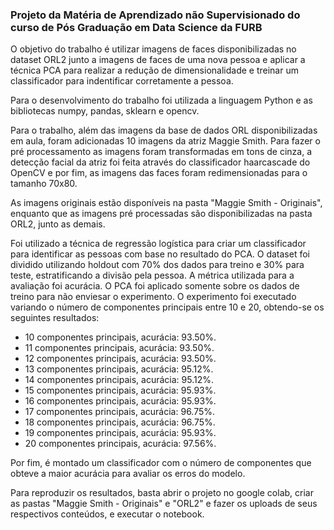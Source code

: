 ### Projeto da Matéria de Aprendizado não Supervisionado do curso de Pós Graduação em Data Science da FURB

O objetivo do trabalho é utilizar imagens de faces disponibilizadas no dataset ORL2 junto a imagens de faces de uma nova pessoa e aplicar a técnica PCA para realizar a redução de dimensionalidade e treinar um classificador para indentificar corretamente a pessoa.

Para o desenvolvimento do trabalho foi utilizada a linguagem Python e as bibliotecas numpy, pandas, sklearn e opencv.

Para o trabalho, além das imagens da base de dados ORL disponibilizadas em aula, foram adicionadas 10 imagens da atriz Maggie Smith. Para fazer o pré processamento as imagens foram transformadas em tons de cinza, a detecção facial da atriz foi feita através do classificador haarcascade do OpenCV e por fim, as imagens das faces foram redimensionadas para o tamanho 70x80.

As imagens originais estão disponíveis na pasta "Maggie Smith - Originais", enquanto que as imagens pré processadas são disponibilizadas na pasta ORL2, junto as demais.

Foi utilizado a técnica de regressão logística para criar um classificador para identificar as pessoas com base no resultado do PCA. O dataset foi dividido utilizando holdout com 70% dos dados para treino e 30% para teste, estratificando a divisão pela pessoa. A métrica utilizada para a avaliação foi acurácia. O PCA foi aplicado somente sobre os dados de treino para não enviesar o experimento. O experimento foi executado variando o número de componentes principais entre 10 e 20, obtendo-se os seguintes resultados:

- 10 componentes principais, acurácia: 93.50%.
- 11 componentes principais, acurácia: 93.50%.
- 12 componentes principais, acurácia: 93.50%.
- 13 componentes principais, acurácia: 95.12%.
- 14 componentes principais, acurácia: 95.12%.
- 15 componentes principais, acurácia: 95.93%.
- 16 componentes principais, acurácia: 95.93%.
- 17 componentes principais, acurácia: 96.75%.
- 18 componentes principais, acurácia: 96.75%.
- 19 componentes principais, acurácia: 95.93%.
- 20 componentes principais, acurácia: 97.56%.

Por fim, é montado um classificador com o número de componentes que obteve a maior acurácia para avaliar os erros do modelo.

Para reproduzir os resultados, basta abrir o projeto no google colab, criar as pastas "Maggie Smith - Originais" e "ORL2" e fazer os uploads de seus respectivos conteúdos, e executar o notebook.
